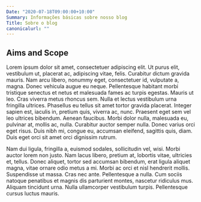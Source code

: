 ```yaml
---
Date: "2020-07-18T09:00:00+10:00"
Summary: Informações básicas sobre nosso blog
Title: Sobre o blog
canonicalurl: ""
---
```


## Aims and Scope

Lorem ipsum dolor sit amet, consectetuer adipiscing elit. Ut purus elit, vestibulum ut, placerat ac, adipiscing vitae, felis. Curabitur dictum gravida mauris. Nam arcu libero, nonummy eget, consectetuer id, vulputate a, magna. Donec vehicula augue eu neque. Pellentesque habitant morbi tristique senectus et netus et malesuada fames ac turpis egestas. Mauris ut leo. Cras viverra metus rhoncus sem. Nulla et lectus vestibulum urna fringilla ultrices. Phasellus eu tellus sit amet tortor gravida placerat. Integer sapien est, iaculis in, pretium quis, viverra ac, nunc. Praesent eget sem vel leo ultrices bibendum. Aenean faucibus. Morbi dolor nulla, malesuada eu, pulvinar at, mollis ac, nulla. Curabitur auctor semper nulla. Donec varius orci eget risus. Duis nibh mi, congue eu, accumsan eleifend, sagittis quis, diam. Duis eget orci sit amet orci dignissim rutrum.

Nam dui ligula, fringilla a, euismod sodales, sollicitudin vel, wisi. Morbi auctor lorem non justo. Nam lacus libero, pretium at, lobortis vitae, ultricies et, tellus. Donec aliquet, tortor sed accumsan bibendum, erat ligula aliquet magna, vitae ornare odio metus a mi. Morbi ac orci et nisl hendrerit mollis. Suspendisse ut massa. Cras nec ante. Pellentesque a nulla. Cum sociis natoque penatibus et magnis dis parturient montes, nascetur ridiculus mus. Aliquam tincidunt urna. Nulla ullamcorper vestibulum turpis. Pellentesque cursus luctus mauris.
